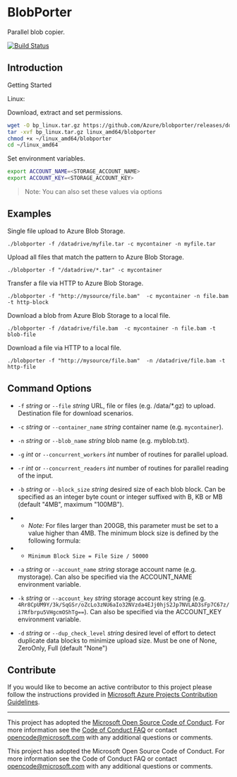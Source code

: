 # BlobPorter

Parallel blob copier.

[![Build Status](https://travis-ci.com/Azure/blobporter.svg?token=Z5GQEwTGA6wT7qdrzXsm&branch=master)](https://travis-ci.com/Azure/blobporter)

## Introduction

Getting Started

Linux:

Download, extract and set permissions.

```bash
wget -O bp_linux.tar.gz https://github.com/Azure/blobporter/releases/download/v0.2.04/bp_linux.tar.gz
tar -xvf bp_linux.tar.gz linux_amd64/blobporter
chmod +x ~/linux_amd64/blobporter
cd ~/linux_amd64
```

Set environment variables.

```bash
export ACCOUNT_NAME=<STORAGE_ACCOUNT_NAME>
export ACCOUNT_KEY=<STORAGE_ACCOUNT_KEY>
```

>Note: You can also set these values via options

## Examples

Single file upload to Azure Blob Storage.

`./blobporter -f /datadrive/myfile.tar -c mycontainer -n myfile.tar`

Upload all files that match the pattern to Azure Blob Storage.

`./blobporter -f "/datadrive/*.tar" -c mycontainer`

Transfer a file via HTTP to Azure Blob Storage. 

`./blobporter -f "http://mysource/file.bam"  -c mycontainer -n file.bam -t http-block`

Download a blob from Azure Blob Storage to a local file. 

`./blobporter -f /datadrive/file.bam  -c mycontainer -n file.bam -t blob-file`

Download a file via HTTP to a local file.

`./blobporter -f "http://mysource/file.bam"  -n /datadrive/file.bam -t http-file`

## Command Options

- `-f` *string* or `--file` *string* URL, file or files (e.g. /data/*.gz) to upload. Destination file for download scenarios.

- `-c` *string* or `--container_name` *string* container name (e.g. `mycontainer`).

- `-n` *string* or `--blob_name` *string* blob name (e.g. myblob.txt).

- `-g` *int* or `--concurrent_workers` *int* number of routines for parallel upload.

- `-r` *int* or `--concurrent_readers` *int* number of routines for parallel reading of the input.

- `-b` *string* or `--block_size` *string* desired size of each blob block. Can be specified as an integer byte count or integer suffixed with B, KB or MB (default "4MB", maximum "100MB").

- - *Note:* For files larger than 200GB, this parameter must be set to a value higher than 4MB. The minimum block size is defined by the following formula:

- - `Minimum Block Size = File Size / 50000`

- `-a` *string* or `--account_name` *string* storage account name (e.g. mystorage). Can also be specified via the ACCOUNT_NAME environment variable.

- `-k` *string* or `--account_key` *string* storage account key string (e.g. `4Rr8CpUM9Y/3k/SqGSr/oZcLo3zNU6aIo32NVzda4EJj0hjS2Jp7NVLAD3sFp7C67z/i7Rfbrpu5VHgcmOShTg==`). Can also be specified via the ACCOUNT_KEY environment variable.

- `-d` *string* or `--dup_check_level` *string* desired level of effort to detect duplicate data blocks to minimize upload size. Must be one of None, ZeroOnly, Full (default "None")

## Contribute

If you would like to become an active contributor to this project please follow the instructions provided in [Microsoft Azure Projects Contribution Guidelines](http://azure.github.io/guidelines/).

-----
This project has adopted the [Microsoft Open Source Code of Conduct](https://opensource.microsoft.com/codeofconduct/). For more information see the [Code of Conduct FAQ](https://opensource.microsoft.com/codeofconduct/faq/) or contact [opencode@microsoft.com](mailto:opencode@microsoft.com) with any additional questions or comments.

This project has adopted the Microsoft Open Source Code of Conduct. For more information see the Code of Conduct FAQ or contact opencode@microsoft.com with any additional questions or comments.
